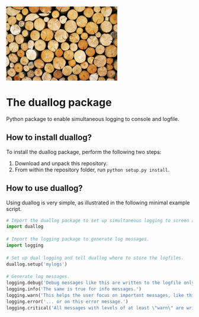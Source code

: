![Image showing logs](./logs.jpg)

# The duallog package

Python package to enable simultaneous logging to console and logfile.

## How to install duallog?

To install the duallog package, perform the following two steps:
1. Download and unpack this repository.
2. From within the repository folder, run `python setup.py install`.

## How to use duallog?

Using duallog is very simple, as illustrated in the following minimal example script.

```python
# Import the duallog package to set up simultaneous logging to screen and console.
import duallog

# Import the logging package to generate log messages.
import logging

# Set up dual logging and tell duallog where to store the logfiles.
duallog.setup('mylogs')

# Generate log messages.
logging.debug('Debug messages like this are written to the logfile only.')
logging.info('The same is true for info messages.')
logging.warn('This helps the user focus on important messages, like this warn message ...')
logging.error('... or on this error message.')
logging.critical('All messages with levels of at least \"warn\" are written to both file and console.')
```
